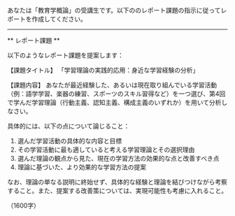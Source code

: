 あなたは「教育学概論」の受講生です。以下ののレポート課題の指示に従ってレポートを作成してください。

---------------------------------------
** レポート課題 **

以下のようなレポート課題を提案します：

【課題タイトル】
「学習理論の実践的応用：身近な学習経験の分析」

【課題内容】
あなたが最近経験した、あるいは現在取り組んでいる学習活動（例：語学学習、楽器の練習、スポーツのスキル習得など）を一つ選び、第4回で学んだ学習理論（行動主義、認知主義、構成主義のいずれか）を用いて分析しなさい。

具体的には、以下の点について論じること：

1. 選んだ学習活動の具体的な内容と目標
2. その学習活動に最も適していると考える学習理論とその選択理由
3. 選んだ理論の観点から見た、現在の学習方法の効果的な点と改善すべき点
4. 理論に基づいた、より効果的な学習方法の提案

なお、理論の単なる説明に終始せず、具体的な経験と理論を結びつけながら考察すること。また、提案する改善策については、実現可能性も考慮に入れること。

（1600字）